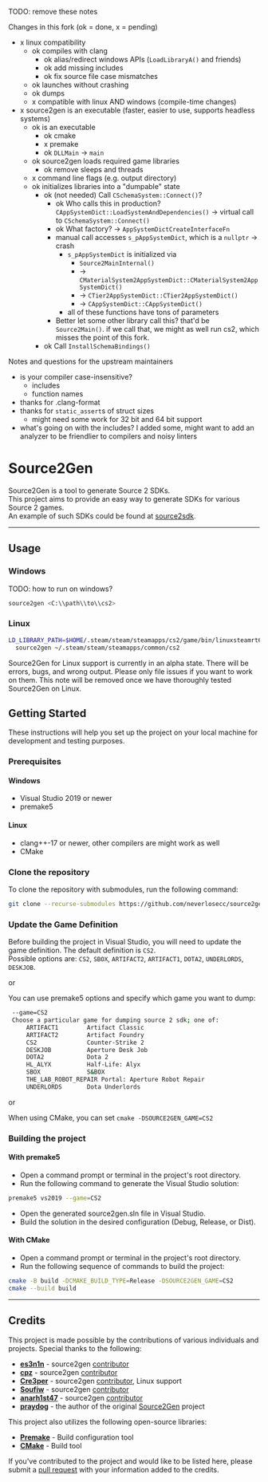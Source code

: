 TODO: remove these notes

Changes in this fork (ok = done, x = pending)

- x linux compatibility
  - ok compiles with clang
    - ok alias/redirect windows APIs (`LoadLibraryA()` and friends)
    - ok add missing includes
    - ok fix source file case mismatches
  - ok launches without crashing
  - ok dumps
  - x compatible with linux AND windows (compile-time changes)
- x source2gen is an executable (faster, easier to use, supports headless systems)
  - ok is an executable
    - ok cmake
    - x premake
    - ok `DLLMain` -> `main`
  - ok source2gen loads required game libraries
    - ok remove sleeps and threads
  - x command line flags (e.g. output directory)
  - ok initializes libraries into a "dumpable" state
    - ok (not needed) Call `CSchemaSystem::Connect()`?
      - ok Who calls this in production? `CAppSystemDict::LoadSystemAndDependencies()` -> virtual call to `CSchemaSystem::Connect()`
      - ok What factory? -> `AppSystemDictCreateInterfaceFn`
      - manual call accesses `s_pAppSystemDict`, which is a `nullptr` -> crash
        - `s_pAppSystemDict` is initialized via
          - `Source2MainInternal()`
          - -> `CMaterialSystem2AppSystemDict::CMaterialSystem2AppSystemDict()`
          - -> `CTier2AppSystemDict::CTier2AppSystemDict()`
          - -> `CAppSystemDict::CAppSystemDict()`
        - all of these functions have tons of parameters
      - Better let some other library call this? that'd be `Source2Main()`. if we call that, we might as well run cs2, which misses the point of this fork.
    - ok Call `InstallSchemaBindings()`

Notes and questions for the upstream maintainers

- is your compiler case-insensitive?
  - includes
  - function names
- thanks for .clang-format
- thanks for `static_assert`s of struct sizes
  - might need some work for 32 bit and 64 bit support
- what's going on with the includes? I added some, might want to add an analyzer
  to be friendlier to compilers and noisy linters

# Source2Gen

Source2Gen is a tool to generate Source 2 SDKs. \
This project aims to provide an easy way to generate SDKs for various Source 2 games. \
An example of such SDKs could be found at [source2sdk](https://github.com/neverlosecc/source2sdk/tree/cs2).

---

## Usage

### Windows

TODO: how to run on windows?

```sh
source2gen <C:\\path\\to\\cs2>
```

### Linux

```sh
LD_LIBRARY_PATH=$HOME/.steam/steam/steamapps/cs2/game/bin/linuxsteamrt64/:$HOME/.steam/steam/steamapps/cs2/game/csgo/bin/linuxsteamrt64/ \
  source2gen ~/.steam/steam/steamapps/common/cs2
```

Source2Gen for Linux support is currently in an alpha state. There will be
errors, bugs, and wrong output. Please only file issues if you want to work on
them. This note will be removed once we have thoroughly tested Source2Gen on
Linux.

## Getting Started

These instructions will help you set up the project on your local machine for development and testing purposes.

### Prerequisites

#### Windows

- Visual Studio 2019 or newer
- premake5

#### Linux

- clang++-17 or newer, other compilers are might work as well
- CMake

### Clone the repository

To clone the repository with submodules, run the following command:

```bash
git clone --recurse-submodules https://github.com/neverlosecc/source2gen.git
```

### Update the Game Definition

Before building the project in Visual Studio, you will need to update the game definition.
The default definition is `CS2`. \
Possible options are: `CS2`, `SBOX`, `ARTIFACT2`, `ARTIFACT1`, `DOTA2`, `UNDERLORDS`, `DESKJOB`.

or

You can use premake5 options and specify which game you want to dump:

```bash
 --game=CS2          
 Choose a particular game for dumping source 2 sdk; one of:
     ARTIFACT1        Artifact Classic
     ARTIFACT2        Artifact Foundry
     CS2              Counter-Strike 2
     DESKJOB          Aperture Desk Job
     DOTA2            Dota 2
     HL_ALYX          Half-Life: Alyx
     SBOX             S&BOX
     THE_LAB_ROBOT_REPAIR Portal: Aperture Robot Repair
     UNDERLORDS       Dota Underlords
```

or

When using CMake, you can set `cmake -DSOURCE2GEN_GAME=CS2`

### Building the project

#### With premake5

- Open a command prompt or terminal in the project's root directory.
- Run the following command to generate the Visual Studio solution:

```bash
premake5 vs2019 --game=CS2
```

- Open the generated source2gen.sln file in Visual Studio.
- Build the solution in the desired configuration (Debug, Release, or Dist).

#### With CMake

- Open a command prompt or terminal in the project's root directory.
- Run the following sequence of commands to build the project:

```bash
cmake -B build -DCMAKE_BUILD_TYPE=Release -DSOURCE2GEN_GAME=CS2
cmake --build build
```

---

## Credits

This project is made possible by the contributions of various individuals and projects. Special thanks to the following:

- **[es3n1n](https://github.com/es3n1n)** - source2gen [contributor](https://github.com/neverlosecc/source2gen/commits?author=es3n1n)
- **[cpz](https://github.com/cpz)** - source2gen [contributor](https://github.com/neverlosecc/source2gen/commits?author=cpz)
- **[Cre3per](https://github.com/Cre3per/)** - source2gen [contributor](https://github.com/neverlosecc/source2gen/commits?author=cre3per), Linux support
- **[Soufiw](https://github.com/Soufiw)** - source2gen [contributor](https://github.com/neverlosecc/source2gen/commits?author=Soufiw)
- **[anarh1st47](https://github.com/anarh1st47)** - source2gen [contributor](https://github.com/neverlosecc/source2gen/commits?author=anarh1st47)
- **[praydog](https://github.com/praydog)** - the author of the original [Source2Gen](https://github.com/praydog/Source2Gen) project

This project also utilizes the following open-source libraries:

- **[Premake](https://github.com/premake/premake-core)** - Build configuration tool
- **[CMake](https://github.com/Kitware/CMake)** - Build tool

If you've contributed to the project and would like to be listed here, please submit a [pull request](https://github.com/neverlosecc/source2gen/pulls) with your information added to the credits.
